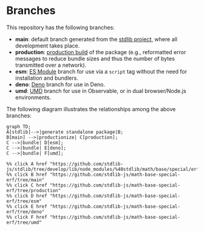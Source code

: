 <!--

@license Apache-2.0

Copyright (c) 2022 The Stdlib Authors.

Licensed under the Apache License, Version 2.0 (the "License");
you may not use this file except in compliance with the License.
You may obtain a copy of the License at

    http://www.apache.org/licenses/LICENSE-2.0

Unless required by applicable law or agreed to in writing, software
distributed under the License is distributed on an "AS IS" BASIS,
WITHOUT WARRANTIES OR CONDITIONS OF ANY KIND, either express or implied.
See the License for the specific language governing permissions and
limitations under the License.

-->

# Branches

This repository has the following branches:

-   **main**: default branch generated from the [stdlib project][stdlib-url], where all development takes place.
-   **production**: [production build][production-url] of the package (e.g., reformatted error messages to reduce bundle sizes and thus the number of bytes transmitted over a network).
-   **esm**: [ES Module][esm-url] branch for use via a `script` tag without the need for installation and bundlers.
-   **deno**: [Deno][deno-url] branch for use in Deno.
-   **umd**: [UMD][umd-url] branch for use in Observable, or in dual browser/Node.js environments.

The following diagram illustrates the relationships among the above branches:

```mermaid
graph TD;
A[stdlib]-->|generate standalone package|B;
B[main] -->|productionize| C[production];
C -->|bundle| D[esm];
C -->|bundle| E[deno];
C -->|bundle| F[umd];

%% click A href "https://github.com/stdlib-js/stdlib/tree/develop/lib/node_modules/%40stdlib/math/base/special/erf"
%% click B href "https://github.com/stdlib-js/math-base-special-erf/tree/main"
%% click C href "https://github.com/stdlib-js/math-base-special-erf/tree/production"
%% click D href "https://github.com/stdlib-js/math-base-special-erf/tree/esm"
%% click E href "https://github.com/stdlib-js/math-base-special-erf/tree/deno"
%% click F href "https://github.com/stdlib-js/math-base-special-erf/tree/umd"
```

[stdlib-url]: https://github.com/stdlib-js/stdlib/tree/develop/lib/node_modules/%40stdlib/math/base/special/erf
[production-url]: https://github.com/stdlib-js/math-base-special-erf/tree/production
[deno-url]: https://github.com/stdlib-js/math-base-special-erf/tree/deno
[umd-url]: https://github.com/stdlib-js/math-base-special-erf/tree/umd
[esm-url]: https://github.com/stdlib-js/math-base-special-erf/tree/esm